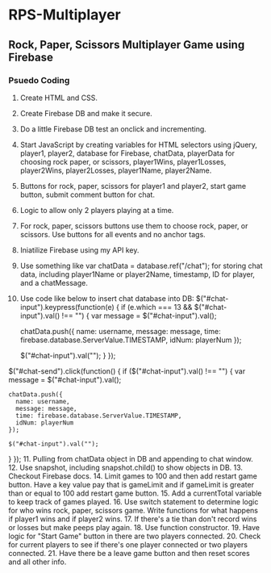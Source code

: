 # RPS-Multiplayer
## Rock, Paper, Scissors Multiplayer Game using Firebase

### Psuedo Coding
1. Create HTML and CSS.


2. Create Firebase DB and make it secure.
3. Do a little Firebase DB test an onclick and incrementing.





4. Start JavaScript by creating variables for HTML selectors using jQuery, player1, player2, database for Firebase, chatData, playerData for choosing rock paper, or scissors, player1Wins, player1Losses, player2Wins, player2Losses, player1Name, player2Name.





5. Buttons for rock, paper, scissors for player1 and player2, start game button, submit comment button for chat.
6. Logic to allow only 2 players playing at a time.
7. For rock, paper, scissors buttons use them to choose rock, paper, or scissors. Use buttons for all events and no anchor tags.
8. Iniatilize Firebase using my API key.
9. Use something like var chatData = database.ref("/chat"); for storing chat data, including player1Name or player2Name, timestamp, ID for player, and a chatMessage.
10. Use code like below to insert chat database into DB:
$("#chat-input").keypress(function(e) {
  if (e.which === 13 && $("#chat-input").val() !== "") {
    var message = $("#chat-input").val();

    chatData.push({
      name: username,
      message: message,
      time: firebase.database.ServerValue.TIMESTAMP,
      idNum: playerNum
    });

    $("#chat-input").val("");
  }
});

$("#chat-send").click(function() {
  if ($("#chat-input").val() !== "") {
    var message = $("#chat-input").val();

    chatData.push({
      name: username,
      message: message,
      time: firebase.database.ServerValue.TIMESTAMP,
      idNum: playerNum
    });

    $("#chat-input").val("");
  }
});
11. Pulling from chatData object in DB and appending to chat window.
12. Use snapshot, including snapshot.child() to show objects in DB.
13. Checkout Firebase docs.
14. Limit games to 100 and then add restart game button. Have a key value pay that is gameLimit and if gameLimit is greater than or equal to 100 add restart game button.
15. Add a currentTotal variable to keep track of games played.
16. Use switch statement to determine logic for who wins rock, paper, scissors game. Write functions for what happens if player1 wins and if player2 wins. 
17. If there's a tie than don't record wins or losses but make peeps play again.
18. Use function constructor.
19. Have logic for "Start Game" button in there are two players connected.
20. Check for current players to see if there's one player connected or two players connected.
21. Have there be a leave game button and then reset scores and all other info.